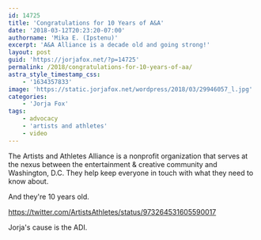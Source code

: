 ```yaml
---
id: 14725
title: 'Congratulations for 10 Years of A&A'
date: '2018-03-12T20:23:20-07:00'
authorname: 'Mika E. (Ipstenu)'
excerpt: 'A&A Alliance is a decade old and going strong!'
layout: post
guid: 'https://jorjafox.net/?p=14725'
permalink: /2018/congratulations-for-10-years-of-aa/
astra_style_timestamp_css:
    - '1634357833'
image: 'https://static.jorjafox.net/wordpress/2018/03/29946057_l.jpg'
categories:
    - 'Jorja Fox'
tags:
    - advocacy
    - 'artists and athletes'
    - video
---
```


The Artists and Athletes Alliance is a nonprofit organization that serves at the nexus between the entertainment &amp; creative community and Washington, D.C. They help keep everyone in touch with what they need to know about.

And they're 10 years old.

https://twitter.com/ArtistsAthletes/status/973264531605590017

Jorja's cause is the ADI.
